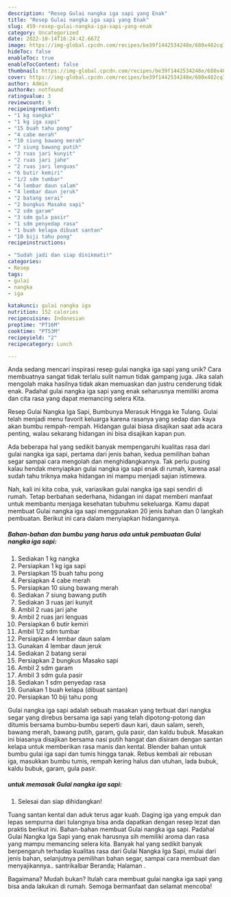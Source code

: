 ```yaml
---
description: "Resep Gulai nangka iga sapi yang Enak"
title: "Resep Gulai nangka iga sapi yang Enak"
slug: 459-resep-gulai-nangka-iga-sapi-yang-enak
category: Uncategorized
date: 2022-10-14T16:24:42.667Z
image: https://img-global.cpcdn.com/recipes/be39f1442534248e/680x482cq70/gulai-nangka-iga-sapi-foto-resep-utama.jpg
hideToc: false
enableToc: true
enableTocContent: false
thumbnail: https://img-global.cpcdn.com/recipes/be39f1442534248e/680x482cq70/gulai-nangka-iga-sapi-foto-resep-utama.jpg
cover: https://img-global.cpcdn.com/recipes/be39f1442534248e/680x482cq70/gulai-nangka-iga-sapi-foto-resep-utama.jpg
author: Admin
authorAv: notfound
ratingvalue: 3
reviewcount: 9
recipeingredient:
- "1 kg nangka"
- "1 kg iga sapi"
- "15 buah tahu pong"
- "4 cabe merah"
- "10 siung bawang merah"
- "7 siung bawang putih"
- "3 ruas jari kunyit"
- "2 ruas jari jahe"
- "2 ruas jari lenguas"
- "6 butir kemiri"
- "1/2 sdm tumbar"
- "4 lembar daun salam"
- "4 lembar daun jeruk"
- "2 batang serai"
- "2 bungkus Masako sapi"
- "2 sdm garam"
- "3 sdm gula pasir"
- "1 sdm penyedap rasa"
- "1 buah kelapa dibuat santan"
- "10 biji tahu pong"
recipeinstructions:

- "Sudah jadi dan siap dinikmati!"
categories:
- Resep
tags:
- gulai
- nangka
- iga

katakunci: gulai nangka iga 
nutrition: 152 calories
recipecuisine: Indonesian
preptime: "PT16M"
cooktime: "PT53M"
recipeyield: "2"
recipecategory: Lunch

---
```





Anda sedang mencari inspirasi resep gulai nangka iga sapi yang unik? Cara membuatnya sangat tidak terlalu sulit namun tidak gampang juga. Jika salah mengolah maka hasilnya tidak akan memuaskan dan justru cenderung tidak enak. Padahal gulai nangka iga sapi yang enak seharusnya memiliki aroma dan cita rasa yang dapat memancing selera Kita.





Resep Gulai Nangka Iga Sapi, Bumbunya Merasuk Hingga ke Tulang. Gulai telah menjadi menu favorit keluarga karena rasanya yang sedap dan kaya akan bumbu rempah-rempah. Hidangan gulai biasa disajikan saat ada acara penting, walau sekarang hidangan ini bisa disajikan kapan pun.

Ada beberapa hal yang sedikit banyak mempengaruhi kualitas rasa dari gulai nangka iga sapi, pertama dari jenis bahan, kedua pemilihan bahan segar sampai cara mengolah dan menghidangkannya. Tak perlu pusing kalau hendak menyiapkan gulai nangka iga sapi enak di rumah, karena asal sudah tahu triknya maka hidangan ini mampu menjadi sajian istimewa.






Nah, kali ini kita coba, yuk, variasikan gulai nangka iga sapi sendiri di rumah. Tetap berbahan sederhana, hidangan ini dapat memberi manfaat untuk membantu menjaga kesehatan tubuhmu sekeluarga. Kamu dapat membuat Gulai nangka iga sapi menggunakan 20 jenis bahan dan 0 langkah pembuatan. Berikut ini cara dalam menyiapkan hidangannya.

<!--inarticleads1-->

##### Bahan-bahan dan bumbu yang harus ada untuk pembuatan Gulai nangka iga sapi:

1. Sediakan 1 kg nangka
1. Persiapkan 1 kg iga sapi
1. Persiapkan 15 buah tahu pong
1. Persiapkan 4 cabe merah
1. Persiapkan 10 siung bawang merah
1. Sediakan 7 siung bawang putih
1. Sediakan 3 ruas jari kunyit
1. Ambil 2 ruas jari jahe
1. Ambil 2 ruas jari lenguas
1. Persiapkan 6 butir kemiri
1. Ambil 1/2 sdm tumbar
1. Persiapkan 4 lembar daun salam
1. Gunakan 4 lembar daun jeruk
1. Sediakan 2 batang serai
1. Persiapkan 2 bungkus Masako sapi
1. Ambil 2 sdm garam
1. Ambil 3 sdm gula pasir
1. Sediakan 1 sdm penyedap rasa
1. Gunakan 1 buah kelapa (dibuat santan)
1. Persiapkan 10 biji tahu pong


Gulai nangka iga sapi adalah sebuah masakan yang terbuat dari nangka segar yang direbus bersama iga sapi yang telah dipotong-potong dan ditumis bersama bumbu-bumbu seperti daun kari, daun salam, sereh, bawang merah, bawang putih, garam, gula pasir, dan kaldu bubuk. Masakan ini biasanya disajikan bersama nasi putih hangat dan disiram dengan santan kelapa untuk memberikan rasa manis dan kental. Blender bahan untuk bumbu gulai iga sapi dan tumis hingga tanak. Rebus kembali air rebusan iga, masukkan bumbu tumis, rempah kering halus dan utuhan, lada bubuk, kaldu bubuk, garam, gula pasir. 

<!--inarticleads2-->

#####  untuk memasak Gulai nangka iga sapi:


1. Selesai dan siap dihidangkan!

Tuang santan kental dan aduk terus agar kuah. Daging iga yang empuk dan lepas sempurna dari tulangnya bisa anda dapatkan dengan resep lezat dan praktis berikut ini. Bahan-bahan membuat Gulai nangka iga sapi. Padahal Gulai Nangka Iga Sapi yang enak harusnya sih memiliki aroma dan rasa yang mampu memancing selera kita. Banyak hal yang sedikit banyak berpengaruh terhadap kualitas rasa dari Gulai Nangka Iga Sapi, mulai dari jenis bahan, selanjutnya pemilihan bahan segar, sampai cara membuat dan menyajikannya.. santrikalbar Beranda; Halaman . 

Bagaimana? Mudah bukan? Itulah cara membuat gulai nangka iga sapi yang bisa anda lakukan di rumah. Semoga bermanfaat dan selamat mencoba!
